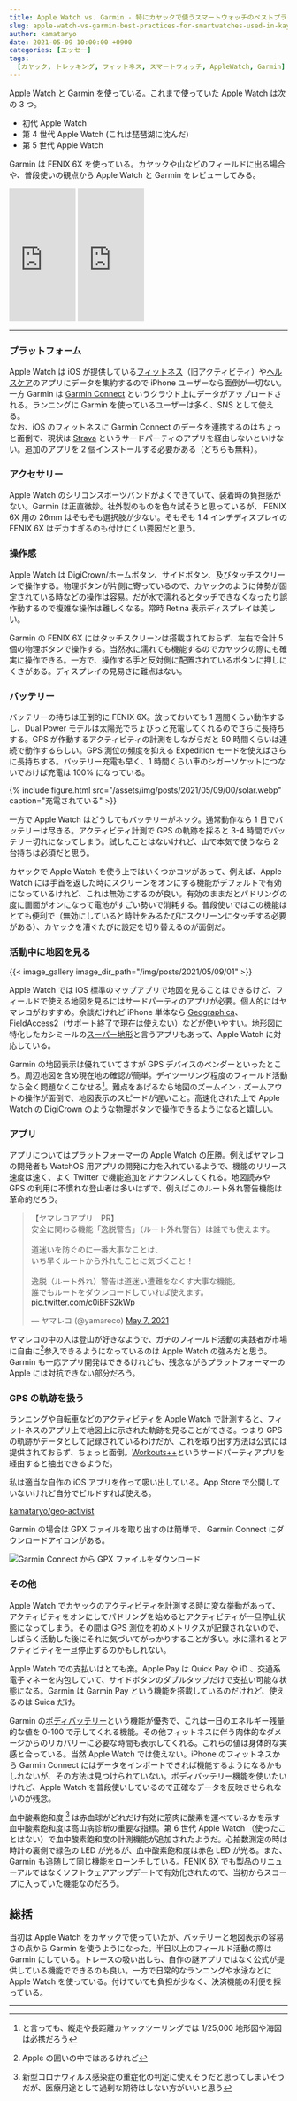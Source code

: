 ```yaml
---
title: Apple Watch vs. Garmin - 特にカヤックで使うスマートウォッチのベストプラクティス
slug: apple-watch-vs-garmin-best-practices-for-smartwatches-used-in-kayaking
author: kamataryo
date: 2021-05-09 10:00:00 +0900
categories: [エッセー]
tags:
  [カヤック, トレッキング, フィットネス, スマートウォッチ, AppleWatch, Garmin]
---
```

Apple Watch と Garmin を使っている。これまで使っていた Apple Watch は次の 3 つ。

- 初代 Apple Watch
- 第 4 世代 Apple Watch (これは琵琶湖に沈んだ)
- 第 5 世代 Apple Watch

Garmin は FENIX 6X を使っている。カヤックや山などのフィールドに出る場合や、普段使いの観点から Apple Watch と Garmin をレビューしてみる。

<iframe style="width:120px;height:240px;" marginwidth="0" marginheight="0" scrolling="no" frameborder="0" src="https://rcm-fe.amazon-adsystem.com/e/cm?ref=qf_sp_asin_til&t=kamataryo09-22&m=amazon&o=9&p=8&l=as1&IS2=1&detail=1&asins=B08J69F2YC&linkId=1a8f0cb1bcec5fbffc8ca3a4cc1e1a55&bc1=000000&amp;lt1=_blank&fc1=333333&lc1=0066c0&bg1=ffffff&f=ifr"></iframe>

<iframe style="width:120px;height:240px;" marginwidth="0" marginheight="0" scrolling="no" frameborder="0" src="https://rcm-fe.amazon-adsystem.com/e/cm?ref=qf_sp_asin_til&t=kamataryo09-22&m=amazon&o=9&p=8&l=as1&IS2=1&detail=1&asins=B082KW8VP8&linkId=14edb7d0abea94fef95c85e0387f642b&bc1=000000&amp;lt1=_blank&fc1=333333&lc1=0066c0&bg1=ffffff&f=ifr"></iframe>

---
### プラットフォーム

Apple Watch は iOS が提供している[フィットネス](https://apps.apple.com/jp/app/%E3%83%95%E3%82%A3%E3%83%83%E3%83%88%E3%83%8D%E3%82%B9/id1208224953)（旧アクティビティ）や[ヘルスケア](https://www.apple.com/jp/ios/health/)のアプリにデータを集約するので iPhone ユーザーなら面倒が一切ない。一方 Garmin は [Garmin Connect](https://connect.garmin.com/) というクラウド上にデータがアップロードされる。ランニングに Garmin を使っているユーザーは多く、SNS として使える。  
なお、iOS のフィットネスに Garmin Connect のデータを連携するのはちょっと面倒で、現状は [Strava](https://www.strava.com/?hl=ja-jp) というサードパーティのアプリを経由しないといけない。追加のアプリを 2 個インストールする必要がある（どちらも無料）。

### アクセサリー

Apple Watch のシリコンスポーツバンドがよくできていて、装着時の負担感がない。Garmin は正直微妙。社外製のものを色々試そうと思っているが、 FENIX 6X 用の 26mm はそもそも選択肢が少ない。そもそも 1.4 インチディスプレイの FENIX 6X はデカすぎるのも付けにくい要因だと思う。

### 操作感

Apple Watch は DigiCrown/ホームボタン、サイドボタン、及びタッチスクリーンで操作する。物理ボタンが片側に寄っているので、カヤックのように体勢が固定されている時などの操作は容易。だが水で濡れるとタッチできなくなったり誤作動するので複雑な操作は難しくなる。常時 Retina 表示ディスプレイは美しい。

Garmin の FENIX 6X にはタッチスクリーンは搭載されておらず、左右で合計 5 個の物理ボタンで操作する。当然水に濡れても機能するのでカヤックの際にも確実に操作できる。一方で、操作する手と反対側に配置されているボタンに押しにくさがある。ディスプレイの見易さに難点はない。

### バッテリー

バッテリーの持ちは圧倒的に FENIX 6X。放っておいても 1 週間くらい動作するし、Dual Power モデルは太陽光でちょびっと充電してくれるのでさらに長持ちする。GPS が作動するアクティビティの計測をしながらだと 50 時間くらいは連続で動作するらしい。GPS 測位の頻度を抑える Expedition モードを使えばさらに長持ちする。バッテリー充電も早く、1 時間くらい車のシガーソケットにつないでおけば充電は 100% になっている。

{% include figure.html src="/assets/img/posts/2021/05/09/00/solar.webp" caption="充電されている" >}}

一方で Apple Watch はどうしてもバッテリーがネック。通常動作なら 1 日でバッテリーは尽きる。アクティビティ計測で GPS の軌跡を採ると 3-4 時間でバッテリー切れになってしまう。試したことはないけれど、山で本気で使うなら 2 台持ちは必須だと思う。

カヤックで Apple Watch を使う上ではいくつかコツがあって、例えば、Apple Watch には手首を返した時にスクリーンをオンにする機能がデフォルトで有効になっているけれど、これは無効にするのが良い。有効のままだとパドリングの度に画面がオンになって電池がすごい勢いで消耗する。普段使いではこの機能はとても便利で（無効にしていると時計をみるたびにスクリーンにタッチする必要がある）、カヤックを漕ぐたびに設定を切り替えるのが面倒だ。

### 活動中に地図を見る

{{< image_gallery image_dir_path="/img/posts/2021/05/09/01" >}}

Apple Watch では iOS 標準のマップアプリで地図を見ることはできるけど、フィールドで使える地図を見るにはサードパーティのアプリが必要。個人的にはヤマレコがおすすめ。余談だけれど iPhone 単体なら [Geographica](https://geographica.biz/)、FieldAccess2（サポート終了で現在は使えない）などが使いやすい。地形図に特化したカシミールの[スーパー地形](https://www.kashmir3d.com/online/superdemapp/)と言うアプリもあって、Apple Watch に対応している。

Garmin の地図表示は優れていてさすが GPS デバイスのベンダーといったところ。周辺地図を含め現在地の確認が簡単。デイツーリング程度のフィールド活動なら全く問題なくこなせる[^0]。難点をあげるなら地図のズームイン・ズームアウトの操作が面倒で、地図表示のスピードが遅いこと。高速化された上で Apple Watch の DigiCrown のような物理ボタンで操作できるようになると嬉しい。

### アプリ

アプリについてはプラットフォーマーの Apple Watch の圧勝。例えばヤマレコの開発者も WatchOS 用アプリの開発に力を入れているようで、機能のリリース速度は速く、よく Twitter で機能追加をアナウンスしてくれる。地図読みや GPS の利用に不慣れな登山者は多いはずで、例えばこのルート外れ警告機能は革命的だろう。

<blockquote class="twitter-tweet"><p lang="ja" dir="ltr">【ヤマレコアプリ　PR】<br>安全に関わる機能「逸脱警告」（ルート外れ警告）は誰でも使えます。<br><br>道迷いを防ぐのに一番大事なことは、<br>いち早くルートから外れたことに気づくこと！<br><br>逸脱（ルート外れ）警告は道迷い遭難をなくす大事な機能。<br>誰でもルートをダウンロードしていれば使えます。 <a href="https://t.co/c0iBFS2kWp">pic.twitter.com/c0iBFS2kWp</a></p>&mdash; ヤマレコ (@yamareco) <a href="https://twitter.com/yamareco/status/1390558744820387841?ref_src=twsrc%5Etfw">May 7, 2021</a></blockquote> <script async src="https://platform.twitter.com/widgets.js" charset="utf-8"></script>

ヤマレコの中の人は登山が好きなようで、ガチのフィールド活動の実践者が市場に自由に[^1]参入できるようになっているのは Apple Watch の強みだと思う。Garmin も一応アプリ開発はできるけれども、残念ながらプラットフォーマーの Apple には対抗できない部分だろう。

### GPS の軌跡を扱う

ランニングや自転車などのアクティビティを Apple Watch で計測すると、フィットネスのアプリ上で地図上に示された軌跡を見ることができる。つまり GPS の軌跡がデータとして記録されているわけだが、これを取り出す方法は公式には提供されておらず、ちょっと面倒。[Workouts++](https://apps.apple.com/jp/app/workouts/id1182551958#?platform=iphone)というサードパーティアプリを経由すると抽出できるようだ。

私は適当な自作の iOS アプリを作って吸い出している。App Store で公開していないけれど自分でビルドすれば使える。

[kamataryo/geo-activist](https://github.com/kamataryo/geo-activist)

Garmin の場合は GPX ファイルを取り出すのは簡単で、 Garmin Connect にダウンロードアイコンがある。

![Garmin Connect から GPX ファイルをダウンロード](/assets/img/posts/2021/05/09/garmin-connect.webp)

### その他

Apple Watch でカヤックのアクティビティを計測する時に変な挙動があって、アクティビティをオンにしてパドリングを始めるとアクティビティが一旦停止状態になってしまう。その間は GPS 測位を初めメトリクスが記録されないので、しばらく活動した後にそれに気づいてがっかりすることが多い。水に濡れるとアクティビティを一旦停止するのかもしれない。

Apple Watch での支払いはとても楽。Apple Pay は Quick Pay や iD 、交通系電子マネーを内包していて、サイドボタンのダブルタップだけで支払い可能な状態になる。Garmin は Garmin Pay という機能を搭載しているのだけれど、使えるのは Suica だけ。

Garmin の[ボディバッテリー](https://www.garmin.co.jp/minisite/health/guide/body-battery/)という機能が優秀で、これは一日のエネルギー残量的な値を 0-100 で示してくれる機能。その他フィットネスに伴う肉体的なダメージからのリカバリーに必要な時間も表示してくれる。これらの値は身体的な実感と合っている。当然 Apple Watch では使えない。iPhone のフィットネスから Garmin Connect にはデータをインポートできれば機能するようになるかもしれないが、その方法は見つけられていない。ボディバッテリー機能を使いたいけれど、Apple Watch を普段使いしているので正確なデータを反映させられないのが残念。

血中酸素飽和度 [^2] は赤血球がどれだけ有効に筋肉に酸素を運べているかを示す血中酸素飽和度は高山病診断の重要な指標。第 6 世代 Apple Watch （使ったことはない）で血中酸素飽和度の計測機能が追加されたようだ。心拍数測定の時は時計の裏側で緑色の LED が光るが、血中酸素飽和度は赤色 LED が光る。また、Garmin も追随して同じ機能をローンチしている。FENIX 6X でも製品のリニューアルではなくソフトウェアアップデートで有効化されたので、当初からスコープに入っていた機能なのだろう。

## 総括

当初は Apple Watch をカヤックで使っていたが、バッテリーと地図表示の容易さの点から Garmin を使うようになった。半日以上のフィールド活動の際は Garmin にしている。トレースの吸い出しも、自作の謎アプリではなく公式が提供している機能でできるのも良い。一方で日常的なランニングや水泳などに Apple Watch を使っている。付けていても負担が少なく、決済機能の利便を採っている。

---
[^0]: と言っても、縦走や長距離カヤックツーリングでは 1/25,000 地形図や海図は必携だろう
[^1]: Apple の囲いの中ではあるけれど
[^2]: 新型コロナウィルス感染症の重症化の判定に使えそうだと思ってしまいそうだが、医療用途として過剰な期待はしない方がいいと思う
